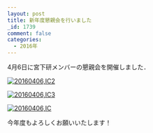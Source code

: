 ```yaml
---
layout: post
title: 新年度懇親会を行いました
_id: 1739
comment: false
categories:
  - 2016年
---
```


4月6日に宮下研メンバーの懇親会を開催しました．

[![20160406,IC2](/wp-content/uploads/2016/04/20160406IC2.jpg)](/wp-content/uploads/2016/04/20160406IC2.jpg)

[![20160406,IC3](/wp-content/uploads/2016/04/20160406IC3.jpg)](/wp-content/uploads/2016/04/20160406IC3.jpg)

[![20160406,IC](/wp-content/uploads/2016/04/20160406IC.jpg)](/wp-content/uploads/2016/04/20160406IC.jpg)

今年度もよろしくお願いいたします！
